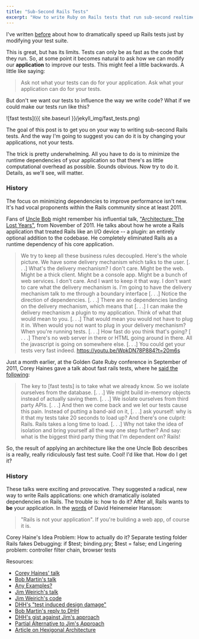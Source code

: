 ```yaml
---
title: "Sub-Second Rails Tests"
excerpt: "How to write Ruby on Rails tests that run sub-second realtime"
---
```


I've written [before]({{site.baseurl}}/speed-up-rails-tests) about how to
dramatically speed up Rails tests just by modifying your test suite.

This is great, but has its limits. Tests can only be as fast
as the code that they run. So, at some point it becomes natural to ask how we
can modify our __application__ to improve our tests. This might feel a little
backwards. A little like saying:

> Ask not what your tests can do for your application. Ask what your
> application can do for your tests.

But don't we want our tests to influence the way we write code? What if we could
make our tests run like this?

![fast tests]({{ site.baseurl }}/jekyll_img/fast_tests.png)

The goal of this post is to get you on your way to writing sub-second Rails
tests. And the way I'm going to suggest you can do it is by changing your
applications, not your tests.

The trick is pretty underwhelming. All you have to do is to minimize the runtime
dependencies of your application so that there's as little computational
overhead as possible. Sounds obvious. Now try to do it. Details, as we'll see,
will matter.

### History

The focus on minimizing dependencies to improve performance isn't new.
It's had vocal proponents within the Rails community since at least 2011.

Fans of [Uncle
Bob](https://en.wikipedia.org/wiki/Robert_Cecil_Martin) might remember his
influential talk,
["Architecture: The Lost Years"](https://www.youtube.com/watch?v=WpkDN78P884),
from November of 2011. He talks about how he wrote a Rails
application that treated Rails like an I/O device -- a plugin: an entirely
optional addition to the codebase. He completely
eliminated Rails as a runtime dependency of his core application.

> We try to keep all these business rules decoupled. Here's the whole picture.
> We have some delivery mechanism which talks to the user. [. . .] What's the
> delivery mechanism? I don't care. Might be the web.
> Might be a thick client. Might be a console app. Might be a bunch of web
> services. I don't care. And I want to keep it that way. I don't want to care
> what the delivery mechanism is. I'm going to have the delivery mechanism talk
> to me through a boundary interface [. . .] Notice the direction of
> dependencies. [. . .] There are no dependencies landing on the delivery
> mechanism, which means that [. . .] I can make the delivery mechanism a
> plugin to my application. Think of what that would mean to you. [. . .] That
> would mean you would not have to plug it in. When would you not want to plug
> in your delivery mechanism? When you're running tests. [. . .] How fast do you
> think that's going? [ . . .] There's no web server in there or HTML going
> around in there. All the javascript is going on somewhere else. [. . .] You
> could get your tests very fast indeed.
https://youtu.be/WpkDN78P884?t=20m6s

Just a month earlier, at the Golden Gate Ruby conference in September of 2011,
Corey Haines gave a talk about fast rails tests, where he [said the
following](https://youtu.be/bNn6M2vqxHE?t=15m13s):

> The key to [fast tests] is to take what we already know. So we isolate ourselves from the
> database. [. . .] We might build in-memory objects instead of
> actually saving them. [. . .] We isolate ourselves from third party APIs. [. . .]
> And then we come back and we let our tests cause this pain.
> Instead of putting a band-aid on it, [. . .]
> ask yourself: why is it that my tests take 20 seconds to load up? And there's
> one culprit: Rails. Rails takes a long time to load. [. . .] Why not take the
> idea of isolation and bring yourself all the way one step further? And say:
> what is the biggest third party thing that I'm dependent on? Rails!

So, the result of applying an architecture like the one Uncle Bob describes is a
really, really ridiculously fast test suite. Cool! I'd like that. How do I get
it?

### History

These talks were exciting and provocative. They suggested a radical, new way to
write Rails applications: one which dramatically isolated dependencies on Rails.
The trouble is: how to do it? After all, Rails wants to __be__ your application.
In the [words](https://twitter.com/dhh/status/218740829806792704)
 of David Heinemeier Hansson:

> "Rails is not your application". If you're building a web app, of course it
> is.

Corey Haine's Idea
Problem: How to actually do it?
Separate testing folder
Rails fakes
Debugging: if $test; binding.pry; $test = false; end
Lingering problem: controller filter chain, browser tests

Resources:
* [Corey Haines' talk](https://www.youtube.com/watch?v=bNn6M2vqxHE)
* [Bob Martin's talk](https://www.youtube.com/watch?v=WpkDN78P884)
* [Any Examples?](http://programmers.stackexchange.com/questions/149656/are-there-any-examples-of-uncle-bobs-high-falutin-architecture)
* [Jim Weirich's talk](https://www.youtube.com/watch?v=tg5RFeSfBM4)
* [Jim Weirich's code](https://gist.github.com/dhh/4849a20d2ba89b34b201)
* [DHH's "test induced design damage"](http://david.heinemeierhansson.com/2014/test-induced-design-damage.html)
* [Bob Martin's reply to DHH](http://blog.8thlight.com/uncle-bob/2014/05/01/Design-Damage.html)
* [DHH's gist against Jim's approach](https://gist.github.com/dhh/4849a20d2ba89b34b201)
* [Partial Alternative to Jim's Approach](http://www.patmaddox.com/2014/05/15/poof-and-then-rails-was-gone/)
* [Article on Hexigonal Architecture](http://alistair.cockburn.us/Hexagonal+architecture)
